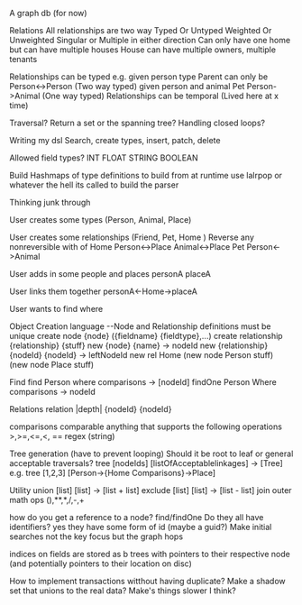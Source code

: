 A graph db (for now)

Relations
    All relationships are two way
    Typed Or Untyped
    Weighted Or Unweighted
    Singular or Multiple in either direction
        Can only have one home but can have multiple houses
        House can have multiple owners, multiple tenants

Relationships can be typed
    e.g. given person type Parent can only be Person<->Person (Two way typed)
         given person and animal Pet Person->Animal (One way typed)
    Relationships can be temporal (Lived here at x time)

Traversal?
Return a set or the spanning tree?
Handling closed loops?

Writing my dsl
Search, create types, insert, patch, delete

Allowed field types?
    INT
    FLOAT
    STRING
    BOOLEAN

Build Hashmaps of type definitions to build from at runtime
use lalrpop or whatever the hell its called to build the parser
    


Thinking junk through

User creates some types (Person, Animal, Place)

User creates some relationships (Friend, Pet, Home )
Reverse any nonreversible with of
    Home
        Person<->Place
        Animal<->Place
    Pet
        Person<->Animal
        
User adds in some people and places
personA
placeA

User links them together
personA<-Home->placeA

User wants to find where 

Object Creation language
--Node and Relationship definitions must be unique
    create node {node} ({fieldname} {fieldtype},...)
    create relationship {relationship} {stuff}
    new {node} {name} -> nodeId
    new {relationship} {nodeId} {nodeId} -> leftNodeId
    new rel Home (new node Person stuff) (new node Place stuff)

Find
    find Person where comparisons -> [nodeId]
    findOne Person Where comparisons -> nodeId

Relations
    relation |depth| {nodeId} {nodeId}


comparisons
    comparable anything that supports the following operations >,>=,<=,<, ==
    regex (string)

Tree generation (have to prevent looping)
    Should it be root to leaf or general acceptable traversals?
    tree [nodeIds] [listOfAcceptablelinkages] -> [Tree]
    e.g. tree [1,2,3] [Person->{Home Comparisons}->Place]

Utility
    union<t> [list<t>] [list<t>] -> [list<t> + list<t>]
    exclude<t> [list<t>] [list<t>] -> [list<t> - list<t>]
    join<t>
    outer<t>
    math ops (),**,*,/,-,+


how do you get a reference to a node? find/findOne
Do they all have identifiers? yes they have some form of id (maybe a guid?)
Make initial searches not the key focus but the graph hops

indices on fields are stored as b trees with pointers to their respective node (and potentially pointers to their location on disc)

How to implement transactions witthout having duplicate? Make a shadow set that unions to the real data? Make's things slower I think?
